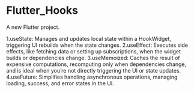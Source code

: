 # Flutter_Hooks

A new Flutter project.

1.useState: Manages and updates local state within a HookWidget, triggering UI rebuilds when the state changes.
2.useEffect: Executes side effects, like fetching data or setting up subscriptions, when the widget builds or dependencies change.
3.useMemoized: Caches the result of expensive computations, recomputing only when dependencies change, and is ideal when you’re not directly triggering the UI or state updates.
4.useFuture: Simplifies handling asynchronous operations, managing loading, success, and error states in the UI.